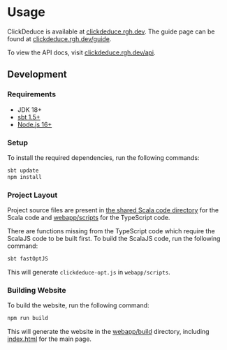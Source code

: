 # Usage

ClickDeduce is available at [clickdeduce.rgh.dev](https://clickdeduce.rgh.dev/).
The guide page can be found at [clickdeduce.rgh.dev/guide](https://clickdeduce.rgh.dev/guide).

To view the API docs, visit [clickdeduce.rgh.dev/api](https://clickdeduce.rgh.dev/api).

## Development

### Requirements

- JDK 18+
- [sbt 1.5+](https://www.scala-sbt.org/1.x/docs/Setup.html)
- [Node.js 16+](https://nodejs.org/en/learn/getting-started/how-to-install-nodejs)

### Setup

To install the required dependencies, run the following commands:

```bash
sbt update
npm install
```

### Project Layout

Project source files are present in [the shared Scala code directory](scala/shared/src/main/scala) for the Scala code
and [webapp/scripts](webapp/scripts) for the TypeScript code.

There are functions missing from the TypeScript code which require the ScalaJS code to be built first.
To build the ScalaJS code, run the following command:

```bash
sbt fastOptJS
```

This will generate `clickdeduce-opt.js` in `webapp/scripts`.

### Building Website

To build the website, run the following command:

```bash
npm run build
```

This will generate the website in the [webapp/build](webapp/build) directory,
including [index.html](webapp/build/index.html) for the main page.
